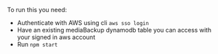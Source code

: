 To run this you need:
* Authenticate with AWS using cli `aws sso login`
* Have an existing mediaBackup dynamodb table you can access with your signed in aws account
* Run `npm start`

